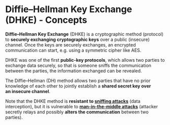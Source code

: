 # Diffie–Hellman Key Exchange (DHKE) - Concepts

**Diffie–Hellman Key Exchange** (DHKE) is a cryptographic method (protocol) to **securely exchanging cryptographic keys** over a public (insecure) channel. Once the keys are securely exchanges, an encrypted communication can start, e.g. using a symmetric cipher like AES.

DHKE was one of the first **public-key protocols**, which allows two parties to exchange data securely, so that is someone sniffs the communication between the parties, the information exchanged can be revealed.

The Diffie–Hellman (DH) method allows two parties that have no prior knowledge of each other to jointly establish a **shared secret key over an insecure channel**.

Note that the DHKE method is **resistant to [sniffing attacks](https://en.wikipedia.org/wiki/Sniffing_attack)** (data interception), but it is vulnerable to **[man-in-the-middle attacks](https://en.wikipedia.org/wiki/Man-in-the-middle_attack)** (attacker secretly relays and possibly **alters the communication** between two parties).
